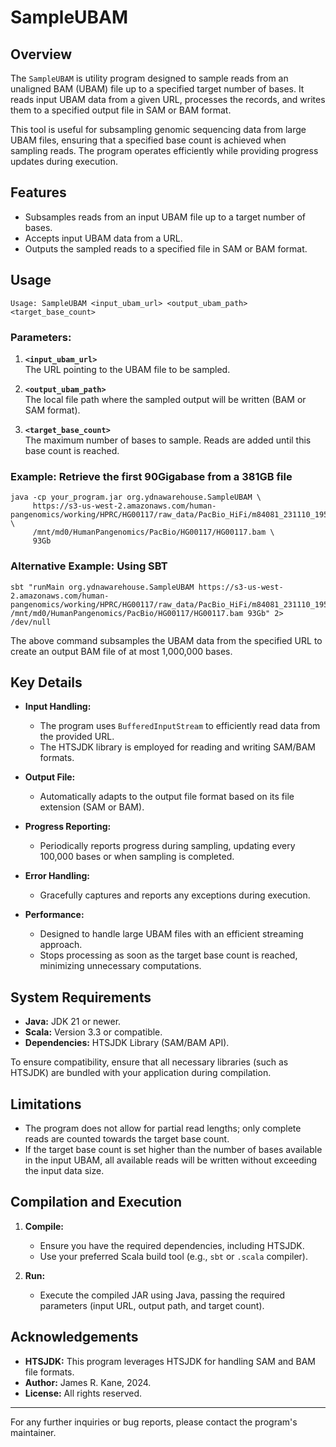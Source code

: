 
# SampleUBAM

## Overview

The `SampleUBAM` is utility program designed to sample reads from an unaligned BAM (UBAM) file up to a specified target number of bases. It reads input UBAM data from a given URL, processes the records, and writes them to a specified output file in SAM or BAM format.

This tool is useful for subsampling genomic sequencing data from large UBAM files, ensuring that a specified base count is achieved when sampling reads. The program operates efficiently while providing progress updates during execution.

## Features

- Subsamples reads from an input UBAM file up to a target number of bases.
- Accepts input UBAM data from a URL.
- Outputs the sampled reads to a specified file in SAM or BAM format.

## Usage

```
Usage: SampleUBAM <input_ubam_url> <output_ubam_path> <target_base_count>
```

### Parameters:
1. **`<input_ubam_url>`**  
   The URL pointing to the UBAM file to be sampled.

2. **`<output_ubam_path>`**  
   The local file path where the sampled output will be written (BAM or SAM format).

3. **`<target_base_count>`**  
   The maximum number of bases to sample. Reads are added until this base count is reached.

### Example: Retrieve the first 90Gigabase from a 381GB file
```
java -cp your_program.jar org.ydnawarehouse.SampleUBAM \
     https://s3-us-west-2.amazonaws.com/human-pangenomics/working/HPRC/HG00117/raw_data/PacBio_HiFi/m84081_231110_195735_s1.hifi_reads.bc2071.bam \
     /mnt/md0/HumanPangenomics/PacBio/HG00117/HG00117.bam \
     93Gb
```

### Alternative Example: Using SBT
```
sbt "runMain org.ydnawarehouse.SampleUBAM https://s3-us-west-2.amazonaws.com/human-pangenomics/working/HPRC/HG00117/raw_data/PacBio_HiFi/m84081_231110_195735_s1.hifi_reads.bc2071.bam /mnt/md0/HumanPangenomics/PacBio/HG00117/HG00117.bam 93Gb" 2> /dev/null
```

The above command subsamples the UBAM data from the specified URL to create an output BAM file of at most 1,000,000 bases.

## Key Details

- **Input Handling:**  
  - The program uses `BufferedInputStream` to efficiently read data from the provided URL.
  - The HTSJDK library is employed for reading and writing SAM/BAM formats.

- **Output File:**  
  - Automatically adapts to the output file format based on its file extension (SAM or BAM).

- **Progress Reporting:**  
  - Periodically reports progress during sampling, updating every 100,000 bases or when sampling is completed.

- **Error Handling:**  
  - Gracefully captures and reports any exceptions during execution.

- **Performance:**  
  - Designed to handle large UBAM files with an efficient streaming approach.
  - Stops processing as soon as the target base count is reached, minimizing unnecessary computations.

## System Requirements

- **Java:** JDK 21 or newer.
- **Scala:** Version 3.3 or compatible.
- **Dependencies:** HTSJDK Library (SAM/BAM API).

To ensure compatibility, ensure that all necessary libraries (such as HTSJDK) are bundled with your application during compilation.

## Limitations

- The program does not allow for partial read lengths; only complete reads are counted towards the target base count.
- If the target base count is set higher than the number of bases available in the input UBAM, all available reads will be written without exceeding the input data size.

## Compilation and Execution

1. **Compile:**
   - Ensure you have the required dependencies, including HTSJDK.
   - Use your preferred Scala build tool (e.g., `sbt` or `.scala` compiler).

2. **Run:**
   - Execute the compiled JAR using Java, passing the required parameters (input URL, output path, and target count).

## Acknowledgements

- **HTSJDK:** This program leverages HTSJDK for handling SAM and BAM file formats.
- **Author:** James R. Kane, 2024.
- **License:** All rights reserved.

---

For any further inquiries or bug reports, please contact the program's maintainer.
